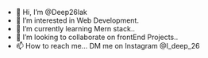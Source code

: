 - 👋 Hi, I’m @Deep26lak
- 👀 I’m interested in Web Development.
- 🌱 I’m currently learning Mern stack..
- 💞️ I’m looking to collaborate on frontEnd Projects..
- 📫 How to reach me... DM me on Instagram @I_deep_26

<!---
Deep26lak/Deep26lak is a ✨ special ✨ repository because its `README.md` (this file) appears on your GitHub profile.
You can click the Preview link to take a look at your changes.
--->
